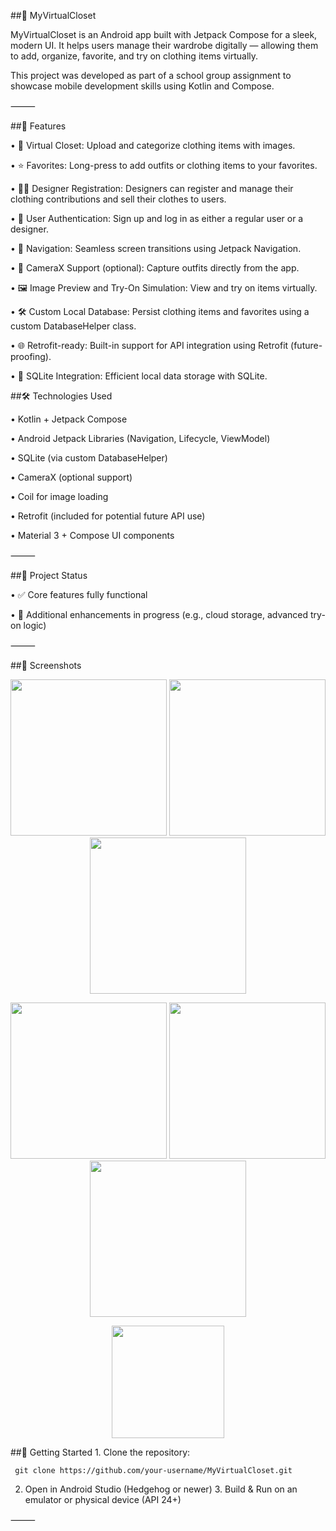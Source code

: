 ##👗 MyVirtualCloset

MyVirtualCloset is an Android app built with Jetpack Compose for a sleek, modern UI.
It helps users manage their wardrobe digitally — allowing them to add, organize, favorite, and try on clothing items virtually.

This project was developed as part of a school group assignment to showcase mobile development skills using Kotlin and Compose.

⸻

##📱 Features

•	🧥 Virtual Closet: Upload and categorize clothing items with images.
 
•	⭐ Favorites: Long-press to add outfits or clothing items to your favorites.
 
•	🧑‍🎨 Designer Registration: Designers can register and manage their clothing contributions and sell their clothes to users.

•	👤 User Authentication: Sign up and log in as either a regular user or a designer.
 
•	🧭 Navigation: Seamless screen transitions using Jetpack Navigation.
 
•	📸 CameraX Support (optional): Capture outfits directly from the app.
 
•	🖼️ Image Preview and Try-On Simulation: View and try on items virtually.
 
•	🛠️ Custom Local Database: Persist clothing items and favorites using a custom DatabaseHelper class.
 
•	🌐 Retrofit-ready: Built-in support for API integration using Retrofit (future-proofing).
 
•	💾 SQLite Integration: Efficient local data storage with SQLite.


##🛠️ Technologies Used

•	Kotlin + Jetpack Compose
 
•	Android Jetpack Libraries (Navigation, Lifecycle, ViewModel)

•	SQLite (via custom DatabaseHelper)
 
•	CameraX (optional support)
 
•	Coil for image loading
 
•	Retrofit (included for potential future API use)
 
•	Material 3 + Compose UI components

⸻

##🧪 Project Status

•	✅ Core features fully functional
 
•	🚧 Additional enhancements in progress (e.g., cloud storage, advanced try-on logic)

⸻

##📸 Screenshots

<p align="center">
  <img width="250" src="https://github.com/user-attachments/assets/2347de83-6224-47a8-85ce-333ae413ecf2" />
  <img width="250" src="https://github.com/user-attachments/assets/44514e3b-651f-4c42-b68d-078cd9c1a5fd" />
  <img width="250" src="https://github.com/user-attachments/assets/4875bec5-7d55-42a9-bc37-038ae2bbd57b" />
</p>

<p align="center">
  <img width="250" src="https://github.com/user-attachments/assets/f4d3dcf0-605c-4669-9e0d-c4e16534571c" />
  <img width="250" src="https://github.com/user-attachments/assets/5eed5970-de24-4e72-9ab9-dba8f4e44397" />
  <img width="250" src="https://github.com/user-attachments/assets/72f48aee-a61b-4706-8115-b425e4805913" />
</p>

<p align="center">
  <img width="180" src="https://github.com/user-attachments/assets/32619198-cafe-4286-939e-8bd49e5008da" />
</p>

##🚀 Getting Started
	1.	Clone the repository:

     git clone https://github.com/your-username/MyVirtualCloset.git

  2.	Open in Android Studio (Hedgehog or newer)
	3.	Build & Run on an emulator or physical device (API 24+)

⸻

